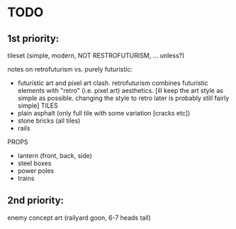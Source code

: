 # TODO

## 1st priority: 
tileset (simple, modern, NOT RESTROFUTURISM, ... unless?) 

notes on retrofuturism vs. purely futuristic: 
- futuristic art and pixel art clash. retrofuturism combines futuristic elements with "retro" (i.e. pixel art) aesthetics. 
[ill keep the art style as simple as possible. changing the style to retro later is probably still fairly simple]
TILES
- plain asphalt (only full tile with some variation [cracks etc])
- stone bricks (all tiles)
- rails

PROPS
- lantern (front, back, side)
- steel boxes
- power poles
- trains

## 2nd priority: 
enemy concept art (railyard goon, 6-7 heads tall)
